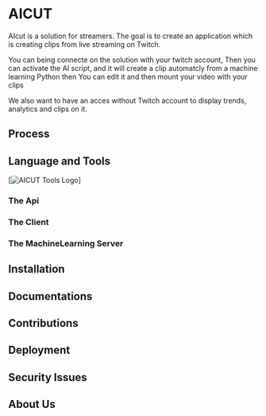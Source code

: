 # AICUT
AIcut is a solution for streamers. The goal is to create an application which is creating clips from live streaming on Twitch.

You can being connecte on the solution with your twitch account, Then you can activate the AI script, and it will create a clip automatcly from a machine learning Python then You can edit it and then mount your video with your clips

We also want to have an acces without Twitch account to display trends, analytics and clips on it.

## Process

## Language and Tools
[![AICUT Tools Logo](https://user-images.githubusercontent.com/49341587/121340602-185fcc80-c920-11eb-9c38-3640f521c24c.PNG)]

### The Api

### The Client

### The MachineLearning Server

## Installation

## Documentations

## Contributions

## Deployment

## Security Issues

## About Us

